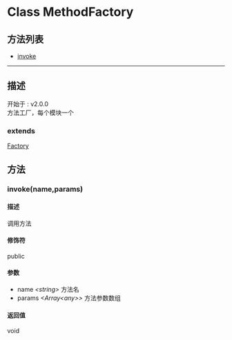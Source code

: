 # Class MethodFactory
## 方法列表
+ [invoke](#METHOD_invoke)
  
---
## 描述
<font class="since">开始于 : v2.0.0</font>  
方法工厂，每个模块一个  
### extends
<font class='datatype'>[Factory](/webroute/api/factory)</font>  
## 方法
### <a id="METHOD_invoke">invoke(name,params)</a>
#### 描述
调用方法  
#### 修饰符
<font class="modifier">public</font>  
#### 参数
+ name *&lt;<font class='datatype'>string</font>&gt;* 		方法名
+ params *&lt;<font class='datatype'>Array&lt;any&gt;</font>&gt;* 	方法参数数组
  
#### 返回值
void  
